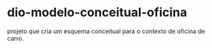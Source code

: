 # dio-modelo-conceitual-oficina
projeto que cria um esquema conceitual para o contexto de oficina de carro.
